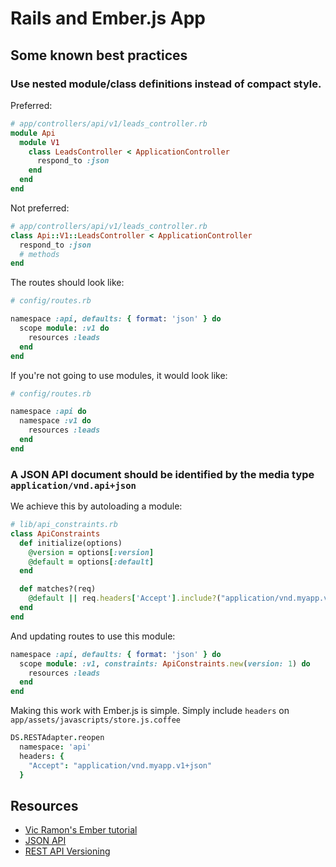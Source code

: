 # Rails and Ember.js App


## Some known best practices


### Use nested module/class definitions instead of compact style.

Preferred:

```ruby
# app/controllers/api/v1/leads_controller.rb
module Api
  module V1
    class LeadsController < ApplicationController
      respond_to :json
    end
  end
end
```

Not preferred:

```ruby
# app/controllers/api/v1/leads_controller.rb
class Api::V1::LeadsController < ApplicationController
  respond_to :json
  # methods
end
```

The routes should look like:

```ruby
# config/routes.rb

namespace :api, defaults: { format: 'json' } do
  scope module: :v1 do
    resources :leads
  end
end
```

If you're not going to use modules, it would look like:

```ruby
# config/routes.rb

namespace :api do
  namespace :v1 do
    resources :leads
  end
end
```

### A JSON API document should be identified by the media type `application/vnd.api+json`

We achieve this by autoloading a module:

```ruby
# lib/api_constraints.rb 
class ApiConstraints
  def initialize(options)
    @version = options[:version]
    @default = options[:default]
  end

  def matches?(req)
    @default || req.headers['Accept'].include?("application/vnd.myapp.v#{@version}")
  end
end
```

And updating routes to use this module:

```ruby
namespace :api, defaults: { format: 'json' } do
  scope module: :v1, constraints: ApiConstraints.new(version: 1) do
    resources :leads
  end
end
```

Making this work with Ember.js is simple.
Simply include `headers` on `app/assets/javascripts/store.js.coffee`

```coffee
DS.RESTAdapter.reopen
  namespace: 'api'
  headers: {
    "Accept": "application/vnd.myapp.v1+json"
  }
```

## Resources

* <a href="http://ember.vicramon.com/creating-the-rails-api" target="_blank">Vic Ramon's Ember tutorial</a>
* <a href="https://github.com/json-api/json-api" target="_blank">JSON API</a>
* <a href="http://railscasts.com/episodes/350-rest-api-versioning" target="_blank">REST API Versioning</a>
